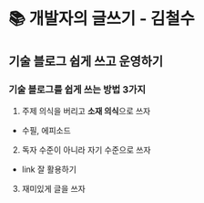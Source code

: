 <h1> 📚 개발자의 글쓰기 - 김철수 </h1>

## 기술 블로그 쉽게 쓰고 운영하기 <br/>

### 기술 블로그를 쉽게 쓰는 방법 3가지

1. 주제 의식을 버리고 <b>소재 의식</b>으로 쓰자

- 수필, 에피소드

2. 독자 수준이 아니라 자기 수준으로 쓰자

- link 잘 활용하기

3. 재미있게 글을 쓰자
